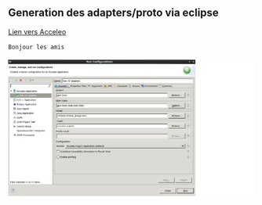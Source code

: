 ## Generation des adapters/proto via eclipse

[Lien vers Acceleo](https://www.eclipse.org/acceleo/)
```
Bonjour les amis
```
![alt text](doc/AcceloCOnf.jpg "Title")
